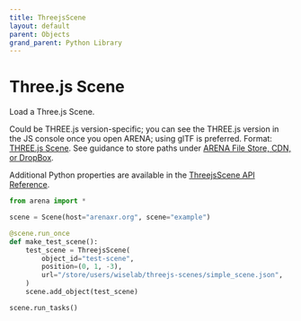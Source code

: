 ```yaml
---
title: ThreejsScene
layout: default
parent: Objects
grand_parent: Python Library
---
```


# Three.js Scene

Load a Three.js Scene.

Could be THREE.js version-specific; you can see the THREE.js version in the JS console once you open ARENA; using glTF is preferred. Format: <a href='https://threejs.org/docs/#api/en/scenes/Scene'>THREE.js Scene</a>. See guidance to store paths under <a href='https://docs.arenaxr.org/content/interface/filestore.html'>ARENA File Store, CDN, or DropBox</a>.

Additional Python properties are available in the [ThreejsScene API Reference](/content/python-api/objects/threejs_scene).

```python
from arena import *

scene = Scene(host="arenaxr.org", scene="example")

@scene.run_once
def make_test_scene():
    test_scene = ThreejsScene(
        object_id="test-scene",
        position=(0, 1, -3),
        url="/store/users/wiselab/threejs-scenes/simple_scene.json",
    )
    scene.add_object(test_scene)

scene.run_tasks()
```
